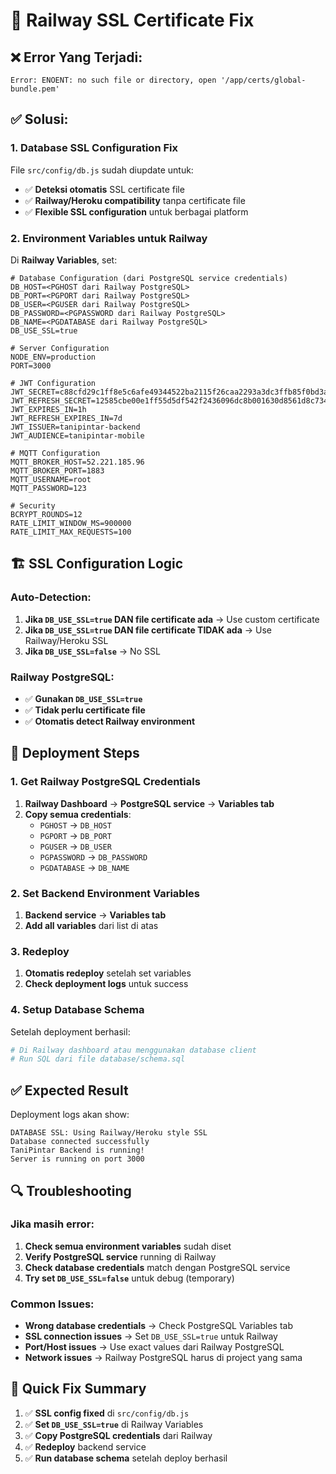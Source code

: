 # 🔧 Railway SSL Certificate Fix

## ❌ **Error Yang Terjadi:**
```
Error: ENOENT: no such file or directory, open '/app/certs/global-bundle.pem'
```

## ✅ **Solusi:**

### 1. **Database SSL Configuration Fix**
File `src/config/db.js` sudah diupdate untuk:
- ✅ **Deteksi otomatis** SSL certificate file
- ✅ **Railway/Heroku compatibility** tanpa certificate file
- ✅ **Flexible SSL configuration** untuk berbagai platform

### 2. **Environment Variables untuk Railway**

Di **Railway Variables**, set:

```env
# Database Configuration (dari PostgreSQL service credentials)
DB_HOST=<PGHOST dari Railway PostgreSQL>
DB_PORT=<PGPORT dari Railway PostgreSQL>
DB_USER=<PGUSER dari Railway PostgreSQL>
DB_PASSWORD=<PGPASSWORD dari Railway PostgreSQL>
DB_NAME=<PGDATABASE dari Railway PostgreSQL>
DB_USE_SSL=true

# Server Configuration
NODE_ENV=production
PORT=3000

# JWT Configuration
JWT_SECRET=c88cfd29c1ff8e5c6afe49344522ba2115f26caa2293a3dc3ffb85f0bd3a66af27e35dc3226cbff9fc5d48ce3cd447d8208c0e3910957042e85c98d744d8fcc2
JWT_REFRESH_SECRET=12585cbe00e1ff55d5df542f2436096dc8b001630d8561d8c7342ba4b4ea611ea7d64c645b18faecabb46253c5b2c2ba77df5873b2385aae7ee41f121a6f407f
JWT_EXPIRES_IN=1h
JWT_REFRESH_EXPIRES_IN=7d
JWT_ISSUER=tanipintar-backend
JWT_AUDIENCE=tanipintar-mobile

# MQTT Configuration
MQTT_BROKER_HOST=52.221.185.96
MQTT_BROKER_PORT=1883
MQTT_USERNAME=root
MQTT_PASSWORD=123

# Security
BCRYPT_ROUNDS=12
RATE_LIMIT_WINDOW_MS=900000
RATE_LIMIT_MAX_REQUESTS=100
```

## 🏗️ **SSL Configuration Logic**

### Auto-Detection:
1. **Jika `DB_USE_SSL=true` DAN file certificate ada** → Use custom certificate
2. **Jika `DB_USE_SSL=true` DAN file certificate TIDAK ada** → Use Railway/Heroku SSL
3. **Jika `DB_USE_SSL=false`** → No SSL

### Railway PostgreSQL:
- ✅ **Gunakan `DB_USE_SSL=true`**
- ✅ **Tidak perlu certificate file**
- ✅ **Otomatis detect Railway environment**

## 🚀 **Deployment Steps**

### 1. Get Railway PostgreSQL Credentials
1. **Railway Dashboard** → **PostgreSQL service** → **Variables tab**
2. **Copy semua credentials**:
   - `PGHOST` → `DB_HOST`
   - `PGPORT` → `DB_PORT`
   - `PGUSER` → `DB_USER`
   - `PGPASSWORD` → `DB_PASSWORD`
   - `PGDATABASE` → `DB_NAME`

### 2. Set Backend Environment Variables
1. **Backend service** → **Variables tab**
2. **Add all variables** dari list di atas

### 3. Redeploy
1. **Otomatis redeploy** setelah set variables
2. **Check deployment logs** untuk success

### 4. Setup Database Schema
Setelah deployment berhasil:
```bash
# Di Railway dashboard atau menggunakan database client
# Run SQL dari file database/schema.sql
```

## ✅ **Expected Result**

Deployment logs akan show:
```
DATABASE SSL: Using Railway/Heroku style SSL
Database connected successfully
TaniPintar Backend is running!
Server is running on port 3000
```

## 🔍 **Troubleshooting**

### Jika masih error:
1. **Check semua environment variables** sudah diset
2. **Verify PostgreSQL service** running di Railway
3. **Check database credentials** match dengan PostgreSQL service
4. **Try set `DB_USE_SSL=false`** untuk debug (temporary)

### Common Issues:
- **Wrong database credentials** → Check PostgreSQL Variables tab
- **SSL connection issues** → Set `DB_USE_SSL=true` untuk Railway
- **Port/Host issues** → Use exact values dari Railway PostgreSQL
- **Network issues** → Railway PostgreSQL harus di project yang sama

## 🎯 **Quick Fix Summary**

1. ✅ **SSL config fixed** di `src/config/db.js`
2. ✅ **Set `DB_USE_SSL=true`** di Railway Variables
3. ✅ **Copy PostgreSQL credentials** dari Railway
4. ✅ **Redeploy** backend service
5. ✅ **Run database schema** setelah deploy berhasil
